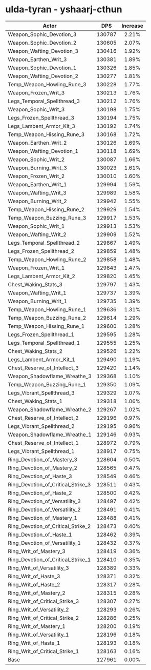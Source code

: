 # ulda-tyran - yshaarj-cthun
| Actor | DPS | Increase |
|---|:---:|:---:|
|Weapon_Sophic_Devotion_3|130787|2.21%|
|Weapon_Sophic_Devotion_2|130605|2.07%|
|Weapon_Wafting_Devotion_3|130416|1.92%|
|Weapon_Earthen_Writ_3|130381|1.89%|
|Weapon_Sophic_Devotion_1|130326|1.85%|
|Weapon_Wafting_Devotion_2|130277|1.81%|
|Temp_Weapon_Howling_Rune_3|130228|1.77%|
|Weapon_Frozen_Writ_3|130213|1.76%|
|Legs_Temporal_Spellthread_3|130212|1.76%|
|Weapon_Sophic_Writ_3|130198|1.75%|
|Legs_Frozen_Spellthread_3|130194|1.75%|
|Legs_Lambent_Armor_Kit_3|130192|1.74%|
|Temp_Weapon_Hissing_Rune_3|130168|1.72%|
|Weapon_Earthen_Writ_2|130126|1.69%|
|Weapon_Wafting_Devotion_1|130118|1.69%|
|Weapon_Sophic_Writ_2|130087|1.66%|
|Weapon_Burning_Writ_3|130023|1.61%|
|Weapon_Frozen_Writ_2|130010|1.60%|
|Weapon_Earthen_Writ_1|129994|1.59%|
|Weapon_Wafting_Writ_3|129989|1.58%|
|Weapon_Burning_Writ_2|129942|1.55%|
|Temp_Weapon_Hissing_Rune_2|129929|1.54%|
|Temp_Weapon_Buzzing_Rune_3|129917|1.53%|
|Weapon_Sophic_Writ_1|129913|1.53%|
|Weapon_Wafting_Writ_2|129909|1.52%|
|Legs_Temporal_Spellthread_2|129867|1.49%|
|Legs_Frozen_Spellthread_2|129859|1.48%|
|Temp_Weapon_Howling_Rune_2|129858|1.48%|
|Weapon_Frozen_Writ_1|129843|1.47%|
|Legs_Lambent_Armor_Kit_2|129820|1.45%|
|Chest_Waking_Stats_3|129797|1.43%|
|Weapon_Wafting_Writ_1|129737|1.39%|
|Weapon_Burning_Writ_1|129735|1.39%|
|Temp_Weapon_Howling_Rune_1|129636|1.31%|
|Temp_Weapon_Buzzing_Rune_2|129614|1.29%|
|Temp_Weapon_Hissing_Rune_1|129600|1.28%|
|Legs_Frozen_Spellthread_1|129595|1.28%|
|Legs_Temporal_Spellthread_1|129555|1.25%|
|Chest_Waking_Stats_2|129526|1.22%|
|Legs_Lambent_Armor_Kit_1|129490|1.19%|
|Chest_Reserve_of_Intellect_3|129420|1.14%|
|Weapon_Shadowflame_Wreathe_3|129368|1.10%|
|Temp_Weapon_Buzzing_Rune_1|129350|1.09%|
|Legs_Vibrant_Spellthread_3|129329|1.07%|
|Chest_Waking_Stats_1|129318|1.06%|
|Weapon_Shadowflame_Wreathe_2|129267|1.02%|
|Chest_Reserve_of_Intellect_2|129196|0.97%|
|Legs_Vibrant_Spellthread_2|129195|0.96%|
|Weapon_Shadowflame_Wreathe_1|129146|0.93%|
|Chest_Reserve_of_Intellect_1|128972|0.79%|
|Legs_Vibrant_Spellthread_1|128917|0.75%|
|Ring_Devotion_of_Mastery_3|128604|0.50%|
|Ring_Devotion_of_Mastery_2|128565|0.47%|
|Ring_Devotion_of_Haste_3|128549|0.46%|
|Ring_Devotion_of_Critical_Strike_3|128511|0.43%|
|Ring_Devotion_of_Haste_2|128500|0.42%|
|Ring_Devotion_of_Versatility_3|128497|0.42%|
|Ring_Devotion_of_Versatility_2|128491|0.41%|
|Ring_Devotion_of_Mastery_1|128488|0.41%|
|Ring_Devotion_of_Critical_Strike_2|128473|0.40%|
|Ring_Devotion_of_Haste_1|128462|0.39%|
|Ring_Devotion_of_Versatility_1|128432|0.37%|
|Ring_Writ_of_Mastery_3|128419|0.36%|
|Ring_Devotion_of_Critical_Strike_1|128410|0.35%|
|Ring_Writ_of_Versatility_3|128389|0.33%|
|Ring_Writ_of_Haste_3|128371|0.32%|
|Ring_Writ_of_Haste_2|128317|0.28%|
|Ring_Writ_of_Mastery_2|128315|0.28%|
|Ring_Writ_of_Critical_Strike_3|128307|0.27%|
|Ring_Writ_of_Versatility_2|128293|0.26%|
|Ring_Writ_of_Critical_Strike_2|128286|0.25%|
|Ring_Writ_of_Mastery_1|128200|0.19%|
|Ring_Writ_of_Versatility_1|128196|0.18%|
|Ring_Writ_of_Haste_1|128193|0.18%|
|Ring_Writ_of_Critical_Strike_1|128163|0.16%|
|Base|127961|0.00%|
